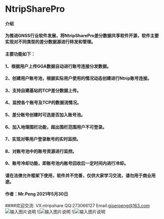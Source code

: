 # NtripSharePro

#### 介绍
#### 为推进GNSS行业软件发展，将NtripSharePro差分数据共享软件开源，软件主要实现对不同类型的差分数据源进行转发和管理。
#### 主要功能如下：
#### 
#### 1、根据用户上传GGA数据自动进行账号连接分发数据。
#### 2、创建用户账号池，根据实际用户使用的情况动态创建进行Ntrip账号连接。
#### 3、支持自建基站的TCP差分数据上传。
#### 4、监控各个账号及TCP的数据流情况。
#### 5、差分账号创建时可选是否加入账号池。
#### 6、加入地理围栏功能，超出围栏范围用户不可登录。
#### 7、实现对等用户登录账号的实时监控。
#### 8、对账号池中的账号资源进行监控。
#### 9、账号冷却功能，即账号池内账号回收后一定时间内进行冷却。
#### 
#### 请在法律允许框架下使用，软件并不完善，仅供大家学习交流，请勿用于商业用途。
#### 作者：Mr.Peng 2021年5月30日
####欢迎交流: VX:ntripshare QQ:273066127 Email:giserpeng@163.com
​​![输入图片说明](https://img-blog.csdnimg.cn/20200517222414388.png?x-oss-process=image/watermark,type_ZmFuZ3poZW5naGVpdGk,shadow_10,text_aHR0cHM6Ly9ibG9nLmNzZG4ubmV0L2Zvcmd5,size_16,color_FFFFFF,t_70 "在这里输入图片标题")
![![输入图片说明](https://img-blog.csdnimg.cn/20200517222613546.png?x-oss-process=image/watermark,type_ZmFuZ3poZW5naGVpdGk,shadow_10,text_aHR0cHM6Ly9ibG9nLmNzZG4ubmV0L2Zvcmd5,size_16,color_FFFFFF,t_70 "在这里输入图片标题")
![![输入图片说明](https://img-blog.csdnimg.cn/20200517222443656.png?x-oss-process=image/watermark,type_ZmFuZ3poZW5naGVpdGk,shadow_10,text_aHR0cHM6Ly9ibG9nLmNzZG4ubmV0L2Zvcmd5,size_16,color_FFFFFF,t_70 "在这里输入图片标题")
